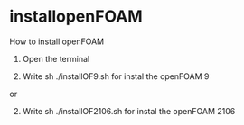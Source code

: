 # installopenFOAM

How to install openFOAM


1) Open the terminal

3) Write sh ./installOF9.sh for instal the openFOAM 9

or

2) Write sh ./installOF2106.sh for instal the openFOAM 2106


